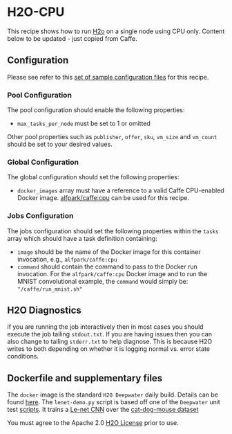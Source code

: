 # H2O-CPU
This recipe shows how to run [H2o](https://www.h2o.ai/) on
a single node using CPU only. Content below to be updated - just copied from Caffe.

## Configuration
Please see refer to this [set of sample configuration files](./config) for
this recipe.

### Pool Configuration
The pool configuration should enable the following properties:
* `max_tasks_per_node` must be set to 1 or omitted

Other pool properties such as `publisher`, `offer`, `sku`, `vm_size` and
`vm_count` should be set to your desired values.

### Global Configuration
The global configuration should set the following properties:
* `docker_images` array must have a reference to a valid Caffe CPU-enabled
Docker image. [alfpark/caffe:cpu](https://hub.docker.com/r/alfpark/caffe/) can
be used for this recipe.

### Jobs Configuration
The jobs configuration should set the following properties within the `tasks`
array which should have a task definition containing:
* `image` should be the name of the Docker image for this container invocation,
e.g., `alfpark/caffe:cpu`
* `command` should contain the command to pass to the Docker run invocation.
For the `alfpark/caffe:cpu` Docker image and to run the MNIST convolutional
example, the `command` would simply be: `"/caffe/run_mnist.sh"`

## H2O Diagnostics
if you are running the job interactively then in most cases you should execute the job tailing `stdout.txt`. If you are having issues then you can also change to tailing `stderr.txt` to help diagnose. This is because H2O writes to both depending on whether it is logging normal vs. error state conditions. 

## Dockerfile and supplementary files
The `docker` image is the standard `H2O Deepwater` daily build. Details can be found [here](https://github.com/h2oai/deepwater#pre-release-docker-image).
The `lenet-demo.py` script is based off one of the `Deepwater` unit test [scripts](https://github.com/h2oai/h2o-3/tree/master/h2o-py/tests/testdir_algos/deepwater). It trains a [Le-net CNN](http://deeplearning.net/tutorial/lenet.html) over the [cat-dog-mouse dataset](https://h2o-public-test-data.s3.amazonaws.com/bigdata/laptop/deepwater/imagenet/cat_dog_mouse.tgz)

You must agree to the Apache 2.0 [H2O License](https://github.com/h2oai/h2o-3/blob/master/LICENSE)
prior to use.

